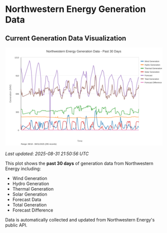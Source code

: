 # Northwestern Energy Generation Data

## Current Generation Data Visualization

![Northwestern Energy Generation Data](images/nwe_generation_plot.svg)

*Last updated: 2025-08-31 21:50:56 UTC*

This plot shows the **past 30 days** of generation data from Northwestern Energy including:
- Wind Generation
- Hydro Generation  
- Thermal Generation
- Solar Generation
- Forecast Data
- Total Generation
- Forecast Difference

Data is automatically collected and updated from Northwestern Energy's public API.

